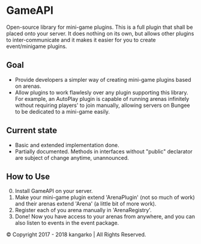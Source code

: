 # GameAPI
Open-source library for mini-game plugins. This is a full plugin that shall be placed onto your server. It does nothing on its own, but allows other plugins to inter-communicate and it makes it easier for you to create event/minigame plugins.

## Goal
* Provide developers a simpler way of creating mini-game plugins based on arenas.
* Allow plugins to work flawlesly over any plugin supporting this library. For example, an AutoPlay plugin is capable of running arenas infinitely without requiring players' to join manually, allowing servers on Bungee to be dedicated to a mini-game easily.

## Current state
* Basic and extended implementation done.
* Partially documented. Methods in interfaces without "public" declarator are subject of change anytime, unannounced.

## How to Use
0. Install GameAPI on your server.
1. Make your mini-game plugin extend 'ArenaPlugin' (not so much of work) and their arenas extend 'Arena' (a little bit of more work).
2. Register each of you arena manually in 'ArenaRegistry'.
3. Done! Now you have access to your arenas from anywhere, and you can also listen to events in the event package.

© Copyright 2017 - 2018 kangarko | All Rights Reserved.
